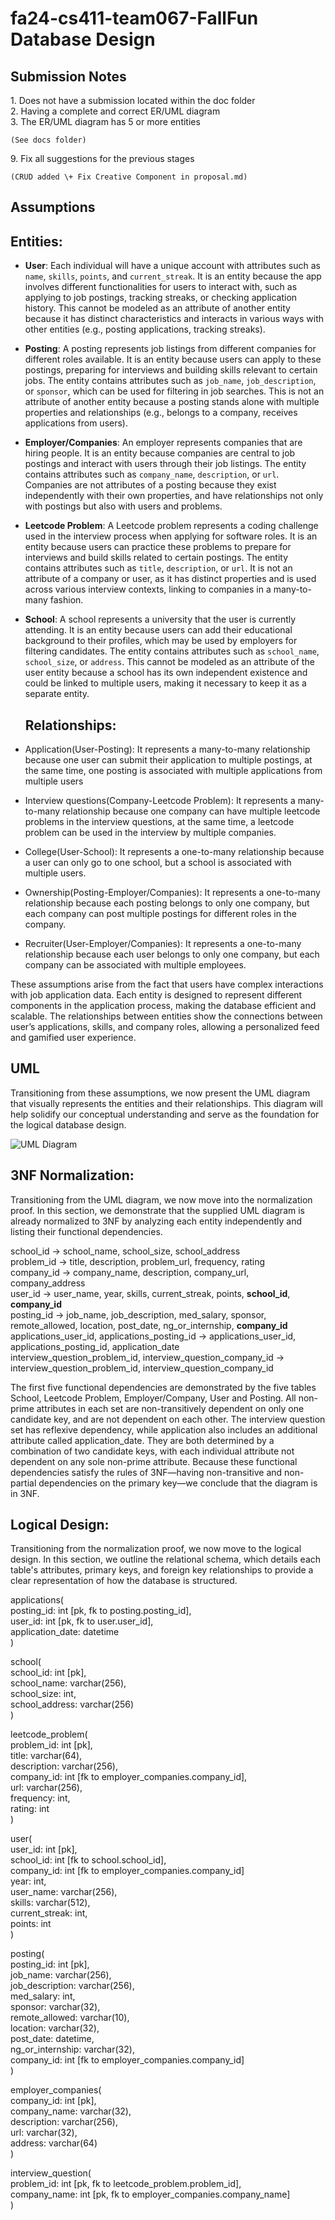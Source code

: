 # fa24-cs411-team067-FallFun Database Design

## Submission Notes

1\. Does not have a submission located within the doc folder   
2\. Having a complete and correct ER/UML diagram  
3\. The ER/UML diagram has 5 or more entities 

	(See docs folder)

9\. Fix all suggestions for the previous stages
	
	(CRUD added \+ Fix Creative Component in proposal.md)

## Assumptions

## Entities:

* **User**: Each individual will have a unique account with attributes such as `name`, `skills`, `points`, and `current_streak`. It is an entity because the app involves different functionalities for users to interact with, such as applying to job postings, tracking streaks, or checking application history. This cannot be modeled as an attribute of another entity because it has distinct characteristics and interacts in various ways with other entities (e.g., posting applications, tracking streaks).

* **Posting**: A posting represents job listings from different companies for different roles available. It is an entity because users can apply to these postings, preparing for interviews and building skills relevant to certain jobs. The entity contains attributes such as `job_name`, `job_description`, or `sponsor`, which can be used for filtering in job searches. This is not an attribute of another entity because a posting stands alone with multiple properties and relationships (e.g., belongs to a company, receives applications from users).

* **Employer/Companies**: An employer represents companies that are hiring people. It is an entity because companies are central to job postings and interact with users through their job listings. The entity contains attributes such as `company_name`, `description`, or `url`. Companies are not attributes of a posting because they exist independently with their own properties, and have relationships not only with postings but also with users and problems.

* **Leetcode Problem**: A Leetcode problem represents a coding challenge used in the interview process when applying for software roles. It is an entity because users can practice these problems to prepare for interviews and build skills related to certain postings. The entity contains attributes such as `title`, `description`, or `url`. It is not an attribute of a company or user, as it has distinct properties and is used across various interview contexts, linking to companies in a many-to-many fashion.

* **School**: A school represents a university that the user is currently attending. It is an entity because users can add their educational background to their profiles, which may be used by employers for filtering candidates. The entity contains attributes such as `school_name`, `school_size`, or `address`. This cannot be modeled as an attribute of the user entity because a school has its own independent existence and could be linked to multiple users, making it necessary to keep it as a separate entity.

  ## Relationships:

* Application(User-Posting): It represents a many-to-many relationship because one user can submit their application to multiple postings, at the same time, one posting is associated with multiple applications from multiple users  
* Interview questions(Company-Leetcode Problem): It represents a many-to-many relationship because one company can have multiple leetcode problems in the interview questions, at the same time, a leetcode problem can be used in the interview by multiple companies.  
* College(User-School): It represents a one-to-many relationship because a user can only go to one school, but a school is associated with multiple users.  
* Ownership(Posting-Employer/Companies): It represents a one-to-many relationship because each posting belongs to only one company, but each company can post multiple postings for different roles in the company.  
* Recruiter(User-Employer/Companies): It represents a one-to-many relationship because each user belongs to only one company, but each company can be associated with multiple employees.

These assumptions arise from the fact that users have complex interactions with job application data. Each entity is designed to represent different components in the application process, making the database efficient and scalable. The relationships between entities show the connections between user’s applications, skills, and company roles, allowing a personalized feed and gamified user experience.

## UML

Transitioning from these assumptions, we now present the UML diagram that visually represents the entities and their relationships. This diagram will help solidify our conceptual understanding and serve as the foundation for the logical database design.

![UML Diagram](UML.png)

## 3NF Normalization:

Transitioning from the UML diagram, we now move into the normalization proof. In this section, we demonstrate that the supplied UML diagram is already normalized to 3NF by analyzing each entity independently and listing their functional dependencies.

school\_id \-\> school\_name, school\_size, school\_address  
problem\_id \-\>  title, description, problem\_url, frequency, rating   
company\_id \-\> company\_name, description, company\_url, company\_address  
user\_id \-\> user\_name, year, skills, current\_streak, points, **school\_id**, **company\_id**  
posting\_id \-\> job\_name, job\_description, med\_salary, sponsor, remote\_allowed, location, post\_date, ng\_or\_internship, **company\_id**  
applications\_user\_id, applications\_posting\_id \-\> applications\_user\_id, applications\_posting\_id, application\_date  
interview\_question\_problem\_id, interview\_question\_company\_id \-\> interview\_question\_problem\_id, interview\_question\_company\_id 

The first five functional dependencies are demonstrated by the five tables School, Leetcode Problem, Employer/Company, User and Posting. All non-prime attributes in each set are non-transitively dependent on only one candidate key, and are not dependent on each other. The interview question set has reflexive dependency, while application also includes an additional attribute called application\_date. They are both determined by a combination of two candidate keys, with each individual attribute not dependent on any sole non-prime attribute. Because these functional dependencies satisfy the rules of 3NF—having non-transitive and non-partial dependencies on the primary key—we conclude that the diagram is in 3NF.

## Logical Design:

Transitioning from the normalization proof, we now move to the logical design. In this section, we outline the relational schema, which details each table's attributes, primary keys, and foreign key relationships to provide a clear representation of how the database is structured.

applications(  
	posting\_id: int \[pk, fk to posting.posting\_id\],  
	user\_id: int \[pk, fk to user.user\_id\],  
	application\_date: datetime  
)

school(  
	school\_id: int \[pk\],  
	school\_name: varchar(256),  
	school\_size: int,  
	school\_address: varchar(256)  
)

leetcode\_problem(  
	problem\_id: int \[pk\],  
	title: varchar(64),  
	description: varchar(256),  
	company\_id: int \[fk to employer\_companies.company\_id\],  
	url: varchar(256),  
	frequency: int,  
	rating: int  
)

user(  
	user\_id: int \[pk\],  
	school\_id: int \[fk to school.school\_id\],  
	company\_id: int \[fk to employer\_companies.company\_id\]  
	year: int,  
	user\_name: varchar(256),  
	skills: varchar(512),  
	current\_streak: int,  
	points: int  
)

posting(  
	posting\_id: int \[pk\],  
	job\_name: varchar(256),  
	job\_description: varchar(256),  
	med\_salary: int,  
	sponsor: varchar(32),  
	remote\_allowed: varchar(10),  
	location: varchar(32),  
	post\_date: datetime,  
	ng\_or\_internship: varchar(32),  
	company\_id: int \[fk to employer\_companies.company\_id\]  
)

employer\_companies(  
	company\_id: int \[pk\],  
	company\_name: varchar(32),  
	description: varchar(256),  
	url: varchar(32),  
	address: varchar(64)  
)

interview\_question(  
	problem\_id: int \[pk, fk to leetcode\_problem.problem\_id\],  
	company\_name: int \[pk, fk to employer\_companies.company\_name\]  
)